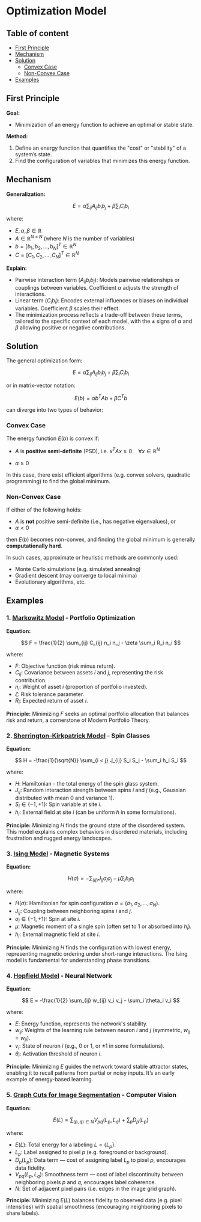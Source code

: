 # Optimization Model

## Table of content

<!-- TOC start (generated with https://github.com/derlin/bitdowntoc) -->

* [First Principle](#first-principle)
* [Mechanism](#mechanism)
* [Solution](#solution)
  + [Convex Case](#convex-case)
  + [Non-Convex Case](#non-convex-case)
* [Examples](#examples)

<!-- TOC end -->

## First Principle

**Goal:**
- Minimization of an energy function to achieve an optimal or stable state.

**Method:**
1. Define an energy function that quantifies the "cost" or "stability" of a system’s state.
2. Find the configuration of variables that minimizes this energy function.

## Mechanism

**Generalization:**

$$
E = \alpha \sum_{ij} A_{ij} b_i b_j + \beta \sum_i C_i b_i
$$

where:
- $E, \alpha, \beta \in \mathbb{R}$
- $A \in \mathbb{R}^{N \times N}$ (where $N$ is the number of variables)
- $b = [b_1, b_2, \ldots, b_N]^T \in \mathbb{R}^N$
- $C = [C_1, C_2, \ldots, C_N]^T \in \mathbb{R}^N$

**Explain:**
- Pairwise interaction term ($A_{ij} b_i b_j$): Models pairwise relationships or couplings between variables. Coefficient $\alpha$ adjusts the strength of interactions.
- Linear term ($C_i b_i$): Encodes external influences or biases on individual variables. Coefficient $\beta$ scales their effect.
- The minimization process reflects a trade-off between these terms, tailored to the specific context of each model, with the $\pm$ signs of $\alpha$ and $\beta$ allowing positive or negative contributions.

## Solution
The general optimization form:

$$
E = \alpha \sum_{ij} A_{ij} b_i b_j + \beta \sum_i C_i b_i
$$

or in matrix-vector notation:

$$
E(b) = \alpha b^{T}Ab + \beta C^{T}b
$$

can diverge into two types of behavior:

### Convex Case

The energy function $E(b)$ is convex if:

- $A$ is **positive semi-definite** (PSD), i.e. $x^T Ax \geq 0 \quad \forall x \in \mathbb{R}^N$

- $\alpha \geq 0$

In this case, there exist efficient algorithms (e.g. convex solvers, quadratic programming) to find the global minimum.

### Non-Convex Case

If either of the following holds:

- $A$ is **not** positive semi-definite (i.e., has negative eigenvalues), or
- $\alpha < 0$

then $E(b)$ becomes non-convex, and finding the global minimum is generally **computationally hard**.

In such cases, approximate or heuristic methods are commonly used:
- Monte Carlo simulations (e.g. simulated annealing)
- Gradient descent (may converge to local minima)
- Evolutionary algorithms, etc.

## Examples

### 1. [Markowitz Model](https://en.wikipedia.org/wiki/Markowitz_model#:~:text=In%20finance%2C%20the%20Markowitz%20model,portfolios%20of%20the%20given%20securities.) - Portfolio Optimization

**Equation:**

$$
F = \frac{1}{2} \sum_{ij} C_{ij} n_i n_j - \zeta \sum_i R_i n_i
$$

where:
- $F$: Objective function (risk minus return).
- $C_{ij}$: Covariance between assets $i$ and $j$, representing the risk contribution.
- $n_i$: Weight of asset $i$ (proportion of portfolio invested).
- $\zeta$: Risk tolerance parameter.
- $R_i$: Expected return of asset $i$.

**Principle:**
Minimizing $F$ seeks an optimal portfolio allocation that balances risk and return, a cornerstone of Modern Portfolio Theory.

### 2. [Sherrington-Kirkpatrick Model](https://en.wikipedia.org/wiki/Spin_glass#Sherrington%E2%80%93Kirkpatrick_model) - Spin Glasses

**Equation:**

$$
H = -\frac{1}{\sqrt{N}} \sum_{i < j} J_{ij} S_i S_j - \sum_i h_i S_i
$$

where:
- $H$: Hamiltonian - the total energy of the spin glass system.
- $J_{ij}$: Random interaction strength between spins $i$ and $j$ (e.g., Gaussian distributed with mean 0 and variance 1).
- $S_i \in \lbrace-1, +1\rbrace$: Spin variable at site $i$.
- $h_i$: External field at site $i$ (can be uniform $h$ in some formulations).

**Principle:** Minimizing $H$ finds the ground state of the disordered system. This model explains complex behaviors in disordered materials, including frustration and rugged energy landscapes.

### 3. [Ising Model](https://en.wikipedia.org/wiki/Ising_model) - Magnetic Systems

**Equation:**

$$
H(\sigma) = - \sum_{\langle ij \rangle} J_{ij} \sigma_i \sigma_j - \mu \sum_i h_i \sigma_i
$$

where:
- $H(\sigma)$: Hamiltonian for spin configuration $\sigma = (\sigma_1, \sigma_2, \ldots, \sigma_N)$.
- $J_{ij}$: Coupling between neighboring spins $i$ and $j$.
- $\sigma_i \in \lbrace-1, +1\rbrace$: Spin at site $i$.
- $\mu$: Magnetic moment of a single spin (often set to 1 or absorbed into $h_i$).
- $h_i$: External magnetic field at site $i$.

**Principle:** Minimizing $H$ finds the configuration with lowest energy, representing magnetic ordering under short-range interactions. The Ising model is fundamental for understanding phase transitions.

### 4. [Hopfield Model](https://en.wikipedia.org/wiki/Hopfield_network) - Neural Network

**Equation:**

$$
E = -\frac{1}{2} \sum_{ij} w_{ij} v_i v_j - \sum_i \theta_i v_i
$$

where:
- $E$: Energy function, represents the network's stability.
- $w_{ij}$: Weights of the learning rule between neuron $i$ and $j$ (symmetric, $w_{ij} = w_{ji}$).
- $v_i$: State of neuron $i$ (e.g., 0 or 1, or $\pm 1$ in some formulations).
- $\theta_i$: Activation threshold of neuron $i$.

**Principle:**
Minimizing $E$ guides the network toward stable attractor states, enabling it to recall patterns from partial or noisy inputs. It’s an early example of energy-based learning.

### 5. [Graph Cuts for Image Segmentation](https://en.wikipedia.org/wiki/Graph_cuts_in_computer_vision) - Computer Vision

**Equation:**

$$
E(L) = \sum_{(p,q) \in N} V_{pq}(L_p, L_q) + \sum_{p} D_p(L_p)
$$

where:
- $E(L)$: Total energy for a labeling $L = \{L_p\}$.
- $L_p$: Label assigned to pixel $p$ (e.g. foreground or background).
- $D_p(L_p)$: Data term — cost of assigning label $L_p$ to pixel $p$, encourages data fidelity.
- $V_{pq}(L_p, L_q)$: Smoothness term — cost of label discontinuity between neighboring pixels $p$ and $q$, encourages label coherence.
- $N$: Set of adjacent pixel pairs (i.e. edges in the image grid graph).

**Principle:**
Minimizing $E(L)$ balances fidelity to observed data (e.g. pixel intensities) with spatial smoothness (encouraging neighboring pixels to share labels).